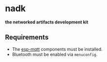 # nadk

**the networked artifacts development kit**

## Requirements

- The [esp-mqtt](https://github.com/256dpi/esp-mqtt) components must be installed.
- Bluetooth must be enabled via `menuconfig`.
